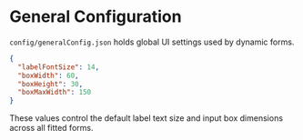 # General Configuration

`config/generalConfig.json` holds global UI settings used by dynamic forms.

```json
{
  "labelFontSize": 14,
  "boxWidth": 60,
  "boxHeight": 30,
  "boxMaxWidth": 150
}
```

These values control the default label text size and input box dimensions across all fitted forms.
